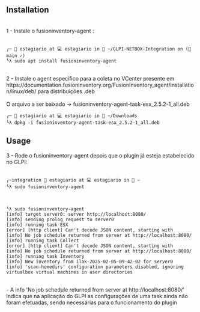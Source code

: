 ## Installation  
<br>
1 - Instale o fusioninventory-agent :
<br>
<br>

```
╭─ 💁 estagiario at 💻 estagiario in 📁 ~/GLPI-NETBOX-Integration on (🌿 main ✓)
╰λ sudo apt install fusioninventory-agent
```
<br>
2 - Instale o agent específico para a coleta no VCenter presente em https://documentation.fusioninventory.org/FusionInventory_agent/installation/linux/deb/ para distribuições .deb
<br>
<br>
O arquivo a ser baixado -> fusioninventory-agent-task-esx_2.5.2-1_all.deb
<br>

```
╭─ 💁 estagiario at 💻 estagiario in 📁 ~/Downloads
╰λ dpkg -i fusioninventory-agent-task-esx_2.5.2-1_all.deb 
```


## Usage 

3 - Rode o fusioninventory-agent depois que o plugin já esteja estabelecido no GLPI:
<br>
<br>

```
╭─integration 💁 estagiario at 💻 estagiario in 📁 ~
╰λ sudo fusioninventory-agent
```
<br>

```
╰λ sudo fusioninventory-agent
[info] target server0: server http://localhost:8080/
[info] sending prolog request to server0
[info] running task ESX
[error] [http client] Can't decode JSON content, starting with 
[info] No job schedule returned from server at http://localhost:8080/
[info] running task Collect
[error] [http client] Can't decode JSON content, starting with 
[info] No job schedule returned from server at http://localhost:8080/
[info] running task Inventory
[info] New inventory from ilak-2025-02-05-09-42-02 for server0
[info] 'scan-homedirs' configuration parameters disabled, ignoring virtualbox virtual machines in user directories
```
<br>
- A info 'No job schedule returned from server at http://localhost:8080/' 
<br>
Indica que na aplicação do GLPI as configurações de uma task ainda não foram efetuadas, sendo necessárias para o funcionamento do plugin